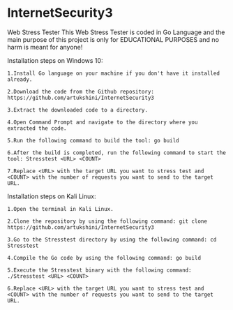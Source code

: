 # InternetSecurity3
Web Stress Tester
This Web Stress Tester is coded in Go Language and the main purpose of this project is only for EDUCATIONAL PURPOSES and no harm is meant for anyone!




   Installation steps on Windows 10:

    1.Install Go language on your machine if you don't have it installed already.

    2.Download the code from the Github repository: https://github.com/artukshini/InternetSecurity3

    3.Extract the downloaded code to a directory.

    4.Open Command Prompt and navigate to the directory where you extracted the code.

    5.Run the following command to build the tool: go build

    6.After the build is completed, run the following command to start the tool: Stresstest <URL> <COUNT>
  
    7.Replace <URL> with the target URL you want to stress test and <COUNT> with the number of requests you want to send to the target URL.
  
  
  
  
   Installation steps on Kali Linux:
  
    1.Open the terminal in Kali Linux.
  
    2.Clone the repository by using the following command: git clone https://github.com/artukshini/InternetSecurity3
    
    3.Go to the Stresstest directory by using the following command: cd Stresstest
  
    4.Compile the Go code by using the following command: go build
  
    5.Execute the Stresstest binary with the following command: ./Stresstest <URL> <COUNT>

    6.Replace <URL> with the target URL you want to stress test and <COUNT> with the number of requests you want to send to the target URL.

  


